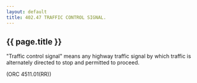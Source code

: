 ```yaml
---
layout: default 
title: 402.47 TRAFFIC CONTROL SIGNAL.
---
```


{{ page.title }}
----------------

"Traffic control signal" means any highway traffic signal by which
traffic is alternately directed to stop and permitted to proceed.

(ORC 4511.01(RR))
